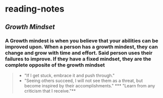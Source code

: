 # reading-notes
## *Growth Mindset*

### A Growth mindest is when you believe that your abilities can be improved upon. When a person has a growth mindest, they can change and grow with time and effort. Said person uses their failures to improve. If they have a fixed mindset, they are the complete opposite of the growth mindset 




> * "If I get stuck, embrace it and push through."
> * "Seeing others succeed, I will not see them as a threat, but become inspired by their accomplishments."
> *** "Learn from any criticism that I receive."**
